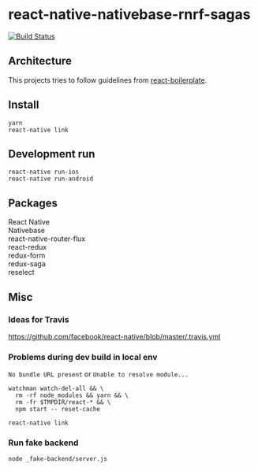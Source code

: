 # react-native-nativebase-rnrf-sagas

[![Build Status](https://travis-ci.org/reposandermets/react-native-nativebase-rnrf-sagas.svg?branch=master)](https://travis-ci.org/reposandermets/react-native-nativebase-rnrf-sagas)

## Architecture

This projects tries to follow guidelines from [react-boilerplate](https://github.com/react-boilerplate/react-boilerplate).
## Install

    yarn
    react-native link

## Development run

    react-native run-ios
    react-native run-android

## Packages

React Native  
Nativebase  
react-native-router-flux  
react-redux  
redux-form  
redux-saga  
reselect  

## Misc

### Ideas for Travis

https://github.com/facebook/react-native/blob/master/.travis.yml

### Problems during dev build in local env

```No bundle URL present``` or ```Unable to resolve module...```

    watchman watch-del-all && \
      rm -rf node_modules && yarn && \
      rm -fr $TMPDIR/react-* && \
      npm start -- reset-cache

    react-native link

### Run fake backend

    node _fake-backend/server.js
